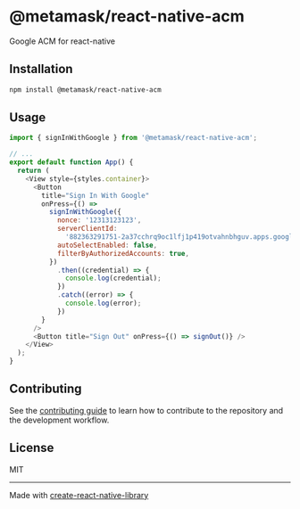 # @metamask/react-native-acm

Google ACM for react-native

## Installation

```sh
npm install @metamask/react-native-acm
```

## Usage

```js
import { signInWithGoogle } from '@metamask/react-native-acm';

// ...
export default function App() {
  return (
    <View style={styles.container}>
      <Button
        title="Sign In With Google"
        onPress={() =>
          signInWithGoogle({
            nonce: '12313123123',
            serverClientId:
              '882363291751-2a37cchrq9oc1lfj1p419otvahnbhguv.apps.googleusercontent.com',
            autoSelectEnabled: false,
            filterByAuthorizedAccounts: true,
          })
            .then((credential) => {
              console.log(credential);
            })
            .catch((error) => {
              console.log(error);
            })
        }
      />
      <Button title="Sign Out" onPress={() => signOut()} />
    </View>
  );
}
```

## Contributing

See the [contributing guide](CONTRIBUTING.md) to learn how to contribute to the repository and the development workflow.

## License

MIT

---

Made with [create-react-native-library](https://github.com/callstack/react-native-builder-bob)
